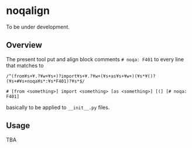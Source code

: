 # noqalign

To be under development.

## Overview

The present tool put and align block comments `# noqa: F401`
to every line that matches to
```
/^(from¥s+¥.?¥w+¥s+)?import¥s+¥.?¥w+(¥s+as¥s+¥w+)(¥s*¥()?(¥s+#¥s+noqa¥s*:¥s*F401)?¥s*$/

# [from <something>] import <something> [as <something>] [(] [# noqa: F401]
```
basically to be applied to `__init__.py` files.

## Usage

TBA
